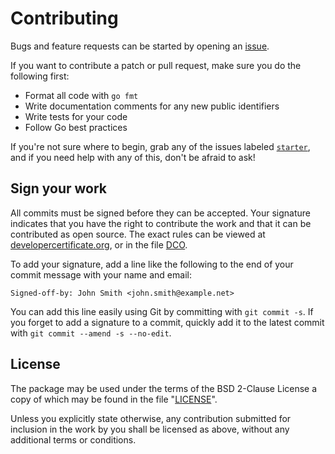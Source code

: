 # Contributing

Bugs and feature requests can be started by opening an [issue][issues].

If you want to contribute a patch or pull request, make sure you do the
following first:

  - Format all code with `go fmt`
  - Write documentation comments for any new public identifiers
  - Write tests for your code
  - Follow Go best practices

If you're not sure where to begin, grab any of the issues labeled
[`starter`][starter], and if you need help with any of this, don't be afraid to
ask!


## Sign your work

All commits must be signed before they can be accepted. Your signature
indicates that you have the right to contribute the work and that it can be
contributed as open source. The exact rules can be viewed at
[developercertificate.org], or in the file [DCO].

To add your signature, add a line like the following to the end of your commit
message with your name and email:

    Signed-off-by: John Smith <john.smith@example.net>

You can add this line easily using Git by committing with `git commit -s`.
If you forget to add a signature to a commit, quickly add it to the latest
commit with `git commit --amend -s --no-edit`.


## License

The package may be used under the terms of the BSD 2-Clause License a copy of
which may be found in the file "[LICENSE]".

Unless you explicitly state otherwise, any contribution submitted for inclusion
in the work by you shall be licensed as above, without any additional terms or
conditions.


[issues]: https://github.com/mellium/xmpp/issues
[starter]: https://github.com/mellium/xmpp/labels/starter
[developercertificate.org]: https://developercertificate.org/
[DCO]: ./DCO
[LICENSE]: ./LICENSE
